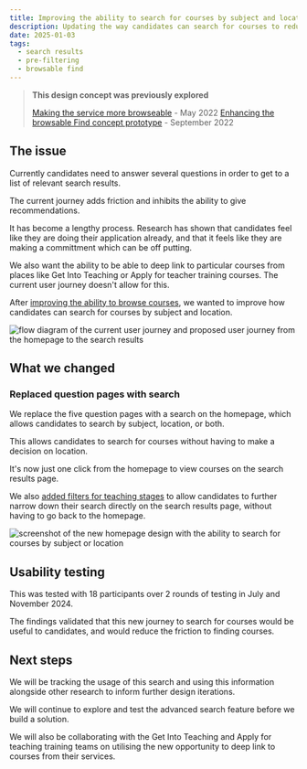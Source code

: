 ```yaml
---
title: Improving the ability to search for courses by subject and location
description: Updating the way candidates can search for courses to reduce the number of steps.
date: 2025-01-03
tags:
  - search results
  - pre-filtering
  - browsable find
---
```


> **This design concept was previously explored**
>
> [Making the service more browseable](/find-teacher-training/making-the-service-more-browseable/) - May 2022
> [Enhancing the browsable Find concept prototype](/find-teacher-training/enhancing-the-browsable-find-concept-prototype/) - September 2022

## The issue

Currently candidates need to answer several questions in order to get to a list of relevant search results.

The current journey adds friction and inhibits the ability to give recommendations.

It has become a lengthy process. Research has shown that candidates feel like they are doing their application already, and that it feels like they are making a committment which can be off putting.

We also want the ability to be able to deep link to particular courses from places like Get Into Teaching or Apply for teacher training courses. The current user journey doesn't allow for this.

After [improving the ability to browse courses](/find-teacher-training/improving-the-ability-to-browse-courses/), we wanted to improve how candidates can search for courses by subject and location.

![flow diagram of the current user journey and proposed user journey from the homepage to the search results](find-journey-before-after-jan-2025.png)

## What we changed

### Replaced question pages with search

We replace the five question pages with a search on the homepage, which allows candidates to search by subject, location, or both.

This allows candidates to search for courses without having to make a decision on location.

It's now just one click from the homepage to view courses on the search results page.

We also [added filters for teaching stages](/find-teacher-training/add-filters-for-teaching-stages/) to allow candidates to further narrow down their search directly on the search results page, without having to go back to the homepage.

![screenshot of the new homepage design with the ability to search for courses by subject or location](find-search-home-jan-2025.png)

## Usability testing

This was tested with 18 participants over 2 rounds of testing in July and November 2024.

The findings validated that this new journey to search for courses would be useful to candidates, and would reduce the friction to finding courses.

## Next steps

We will be tracking the usage of this search and using this information alongside other research to inform further design iterations.

We will continue to explore and test the advanced search feature before we build a solution.

We will also be collaborating with the Get Into Teaching and Apply for teaching training teams on utilising the new opportunity to deep link to courses from their services.
